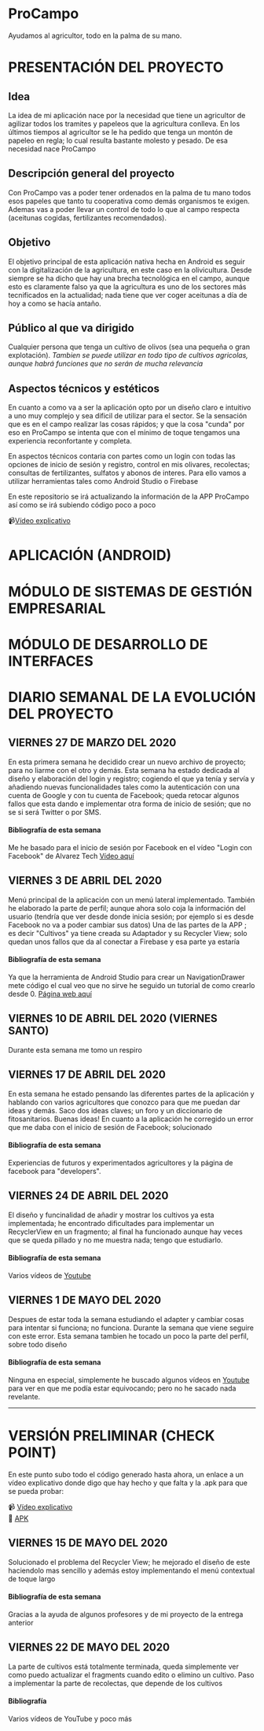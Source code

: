 # ProCampo
Ayudamos al agricultor, todo en la palma de su mano.

# PRESENTACIÓN DEL PROYECTO

## Idea
La idea de mi aplicación nace por la necesidad que tiene un agricultor de agilizar todos los tramites y papeleos que la agricultura conlleva.
En los últimos tiempos al agricultor se le ha pedido que tenga un montón de papeleo en regla; lo cual resulta bastante molesto y pesado.
De esa necesidad nace ProCampo

## Descripción general del proyecto
Con ProCampo vas a poder tener ordenados en la palma de tu mano todos esos papeles que tanto tu cooperativa como demás organismos te exigen.
Ademas vas a poder llevar un control de todo lo que al campo respecta (aceitunas cogidas, fertilizantes recomendados).

## Objetivo
El objetivo principal de esta aplicación nativa hecha en Android es seguir con la digitalización de la agricultura, en este caso en la olivicultura.
Desde siempre se ha dicho que hay una brecha tecnológica en el campo, aunque esto es claramente falso ya que la agricultura es uno de los sectores más tecnificados en la actualidad; nada tiene que ver coger aceitunas a día de hoy a como se hacía antaño.

## Público al que va dirigido
Cualquier persona que tenga un cultivo de olivos (sea una pequeña o gran explotación). <i>Tambien se puede utilizar en todo tipo de cultivos agricolas, aunque habrá funciones que no serán de mucha relevancia</i>

## Aspectos técnicos y estéticos
En cuanto a como va a ser la aplicación opto por un diseño claro e intuitivo a uno muy complejo y sea dificil de utilizar para el sector.
Se la sensación que es en el campo realizar las cosas rápidos; y que la cosa "cunda" por eso en ProCampo se intenta que con el mínimo de toque tengamos una experiencia reconfortante y completa.

En aspectos técnicos contaria con partes como un login con todas las opciones de inicio de sesión y registro, control en mis olivares, recolectas; consultas de fertilizantes, sulfatos y abonos de interes. Para ello vamos a utilizar herramientas tales como Android Studio o Firebase

En este repositorio se irá actualizando la información de la APP ProCampo así como se irá subiendo código poco a poco

📹[Vídeo explicativo](https://youtu.be/ZRGfduFV4BE)


# APLICACIÓN (ANDROID)

# MÓDULO DE SISTEMAS DE GESTIÓN EMPRESARIAL

# MÓDULO DE DESARROLLO DE INTERFACES




# DIARIO SEMANAL DE LA EVOLUCIÓN DEL PROYECTO
## VIERNES 27 DE MARZO DEL 2020
En esta primera semana he decidido crear un nuevo archivo de proyecto; para no liarme con el otro y demás. Esta semana ha estado dedicada al diseño y elaboración del login y registro; cogiendo el que ya tenía y servía y añadiendo nuevas funcionalidades tales como la autenticación con una cuenta de Google y con tu cuenta de Facebook; queda retocar algunos fallos que esta dando e implementar otra forma de inicio de sesión; que no se si será Twitter o por SMS. 
#### Bibliografía de esta semana
Me he basado para el inicio de sesión por Facebook en el vídeo "Login con Facebook" de Alvarez Tech [Vídeo aquí](https://www.youtube.com/watch?v=1HgM_vc-rSc&t=)

## VIERNES 3 DE ABRIL DEL 2020
Menú principal de la aplicación con un menú lateral implementado. También he elaborado la parte de perfil; aunque ahora solo coja la información del usuario (tendría que ver desde donde inicia sesión; por ejemplo si es desde Facebook no va a poder cambiar sus datos)
Una de las partes de la APP ; es decir "Cultivos" ya tiene creada su Adaptador y su Recycler View; solo quedan unos fallos que da al conectar a Firebase y esa parte ya estaría 

#### Bibliografía de esta semana
Ya que la herramienta de Android Studio para crear un NavigationDrawer mete código el cual veo que no sirve he seguido un tutorial de como crearlo desde 0. [Página web aquí](http://umhandroid.momrach.es/basicnavigationdrawer/)

## VIERNES 10 DE ABRIL DEL 2020 (VIERNES SANTO)
Durante esta semana me tomo un respiro

## VIERNES 17 DE ABRIL DEL 2020
En esta semana he estado pensando las diferentes partes de la aplicación y hablando con varios agricultores que conozco para que me puedan dar ideas y demás. Saco dos ideas claves; un foro y un diccionario de fitosanitarios. Buenas ideas!
En cuanto a la aplicación he corregido un error que me daba con el inicio de sesión de Facebook; solucionado

#### Bibliografía de esta semana
Experiencias de futuros y experimentados agricultores y la página de facebook para "developers". 

## VIERNES 24 DE ABRIL DEL 2020
El diseño y funcinalidad de añadir y mostrar los cultivos ya esta implementada; he encontrado dificultades para implementar un RecyclerView en un fragmento; al final ha funcionado aunque hay veces que se queda pillado y no me muestra nada; tengo que estudiarlo.

#### Bibliografía de esta semana 
Varios vídeos de [Youtube](https://www.youtube.com)

## VIERNES 1 DE MAYO DEL 2020
Despues de estar toda la semana estudiando el adapter y cambiar cosas para intentar si funciona; no funciona. Durante la semana que viene seguire con este error. Esta semana tambien he tocado un poco la parte del perfil, sobre todo diseño

#### Bibliografía de esta semana
Ninguna en especial, simplemente he buscado algunos vídeos en [Youtube](https://www.youtube.com) para ver en que me podía estar equivocando; pero no he sacado nada revelante.

<hr>

# VERSIÓN PRELIMINAR (CHECK POINT)

En este punto subo todo el código generado hasta ahora, un enlace a un vídeo explicativo donde digo que hay hecho y que falta y la .apk para que se pueda probar:

📹 [Vídeo explicativo](https://youtu.be/oPF7jsJAuIk) <br>
📳 [APK](https://github.com/ivanperezmolina/ProCampo/blob/master/app-release.apk)


## VIERNES 15 DE MAYO DEL 2020
Solucionado el problema del Recycler View; he mejorado el diseño de este haciendolo mas sencillo y además estoy implementando el menú contextual de toque largo

#### Bibliografía de esta semana
Gracias a la ayuda de algunos profesores y de mi proyecto de la entrega anterior

## VIERNES 22 DE MAYO DEL 2020
La parte de cultivos está totalmente terminada, queda simplemente ver como puedo actualizar el fragments cuando edito o elimino un cultivo. Paso a implementar la parte de recolectas, que depende de los cultivos

#### Bibliografía
Varios vídeos de YouTube y poco más

